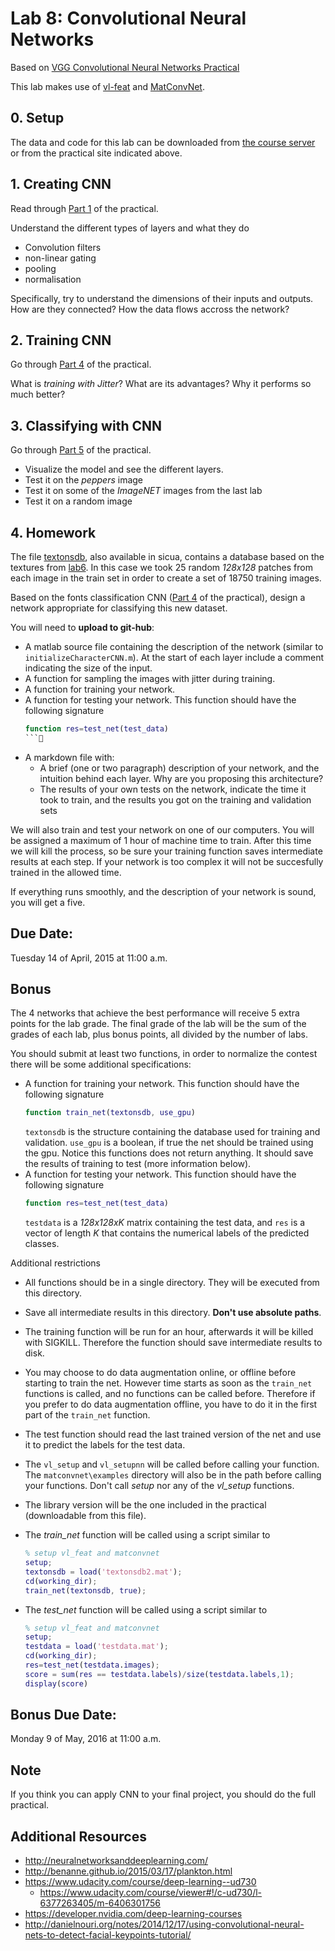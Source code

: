 # Lab 8: Convolutional Neural Networks

Based on [VGG Convolutional Neural Networks Practical](http://www.robots.ox.ac.uk/~vgg/practicals/cnn/index.html)

This lab makes use of [vl-feat](http://www.vlfeat.org/matlab/matlab.html) and [MatConvNet](http://www.vlfeat.org/matconvnet/functions/).

## 0. Setup

The data and code for this lab can be downloaded from [the course server](http://157.253.63.7/practical-cnn-2015a2.tgz)
or from the practical site indicated above.

## 1. Creating CNN

Read through [Part 1](http://www.robots.ox.ac.uk/~vgg/practicals/cnn/index.html#part1) of the practical.

Understand the different types of layers and what they do

- Convolution filters
- non-linear gating
- pooling
- normalisation

Specifically, try to understand the dimensions of their inputs and outputs. How are they connected? How the data flows accross the network?

## 2. Training CNN

Go through [Part 4](http://www.robots.ox.ac.uk/~vgg/practicals/cnn/index.html#part-4-learning-a-character-cnn) of the practical.

What is *training with Jitter*?
What are its advantages?
Why it performs so much better?

## 3. Classifying with CNN

Go through [Part 5](http://www.robots.ox.ac.uk/~vgg/practicals/cnn/index.html#part-5-using-pretrained-models) of the practical. 

- Visualize the model and see the different layers. 
- Test it on the *peppers* image
- Test it on some of the *ImageNET* images from the last lab
- Test it on a random image

## 4. Homework

The file [textonsdb](http://157.253.63.7/textonsdb.tgz),
also available in sicua, contains a database based on the textures from [lab6](https://github.com/diego0020/lab_vision/tree/master/lab6_textons). In this case we took 25 random *128x128* patches from each image in the train set in order to create a set of 18750 training images.  

Based on the fonts classification CNN ([Part 4](http://www.robots.ox.ac.uk/~vgg/practicals/cnn/index.html#part-4-learning-a-character-cnn) of the practical), design a network appropriate for classifying this new dataset. 

You will need to **upload to git-hub**:

- A matlab source file containing the description of the network (similar to ``initializeCharacterCNN.m``). At the start of each layer include a comment indicating the size of the input.
- A function for sampling the images with jitter during training.
- A function for training your network.
- A function for testing your network. This function should have the following signature
  ```matlab
  function res=test_net(test_data)
  ```

- A markdown file with:
  - A brief (one or two paragraph) description of your network, and the intuition behind each layer. Why are you proposing this architecture? 
  - The results of your own tests on the network, indicate the time it took to train, and the results you got on the training and validation sets

We will also train and test your network on one of our computers. You will be assigned a maximum of 1 hour of machine time to train. After this time we will kill the process, so be sure your training function saves intermediate results at each step. If your network is too complex it will not be succesfully trained in the allowed time. 

If everything runs smoothly, and the description of your network is sound, you will get a five.


## Due Date:
Tuesday 14 of April, 2015 at 11:00 a.m.

## Bonus

The 4 networks that achieve the best performance will receive 5 extra points for the lab grade. The final grade of the lab will be the sum of the grades of each lab, plus bonus points, all divided by the number of labs.

You should submit at least two functions, in order to normalize the contest there will be some additional specifications:

- A function for training your network. This function should have the following signature
  ```matlab
  function train_net(textonsdb, use_gpu)
  ```
  ``textonsdb`` is the structure containing the database used for training and validation. ``use_gpu`` is a boolean, if true the net should be trained using the gpu. Notice this functions does not return anything. It should save the results of training to test (more information below).
- A function for testing your network. This function should have the following signature
  ```matlab
  function res=test_net(test_data)
  ```
  ``testdata`` is a *128x128xK* matrix containing the test data, and ``res`` is a vector of length *K* that contains the numerical labels of the predicted classes.
  
Additional restrictions

- All functions should be in a single directory. They will be executed from this directory.
- Save all intermediate results in this directory. **Don't use absolute paths**. 
- The training function will be run for an hour, afterwards it will be killed with SIGKILL. Therefore the function should save intermediate results to disk.
- You may choose to do data augmentation online, or offline before starting to train the net. However time starts as soon as the ``train_net`` functions is called, and no functions can be called before. Therefore if you prefer to do data augmentation offline, you have to do it in the first part of the ``train_net`` function.
- The test function should read the last trained version of the net and use it to predict the labels for the test data.
- The ``vl_setup`` and ``vl_setupnn`` will be called before calling your function. The ``matconvnet\examples`` directory will also be in the path before calling your functions. Don't call *setup* nor any of the *vl_setup* functions.
- The library version will be the one included in the practical (downloadable from this file).
- The *train_net* function will be called using a script similar to

  ```matlab
  % setup vl_feat and matconvnet
  setup;
  textonsdb = load('textonsdb2.mat');
  cd(working_dir);
  train_net(textonsdb, true);
  ```
- The *test_net* function will be called using a script similar to

  ```matlab
  % setup vl_feat and matconvnet
  setup;
  testdata = load('testdata.mat');
  cd(working_dir);
  res=test_net(testdata.images);
  score = sum(res == testdata.labels)/size(testdata.labels,1);
  display(score)
  ```


## Bonus Due Date:
Monday 9 of May, 2016 at 11:00 a.m.

## Note

If you think you can apply CNN to your final project, you should do the full practical.

## Additional Resources

- http://neuralnetworksanddeeplearning.com/
- http://benanne.github.io/2015/03/17/plankton.html
- https://www.udacity.com/course/deep-learning--ud730
  - https://www.udacity.com/course/viewer#!/c-ud730/l-6377263405/m-6406301756
- https://developer.nvidia.com/deep-learning-courses
- http://danielnouri.org/notes/2014/12/17/using-convolutional-neural-nets-to-detect-facial-keypoints-tutorial/
